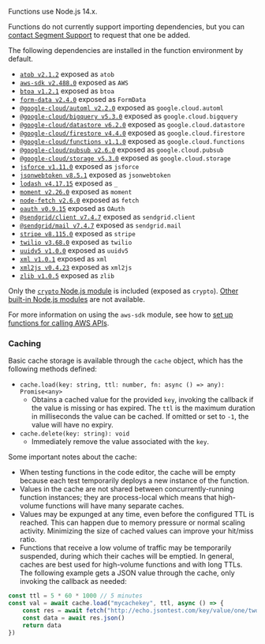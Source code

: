 Functions use Node.js 14.x.

Functions do not currently support importing dependencies, but you can [contact Segment Support](https://segment.com/help/contact/) to request that one be added.

The following dependencies are installed in the function environment by default.

- [`atob v2.1.2`](https://www.npmjs.com/package/atob) exposed as `atob`
- [`aws-sdk v2.488.0`](https://www.npmjs.com/package/aws-sdk) exposed as `AWS`
- [`btoa v1.2.1`](https://www.npmjs.com/package/btoa) exposed as `btoa`
- [`form-data v2.4.0`](https://www.npmjs.com/package/form-data) exposed as `FormData`
- [`@google-cloud/automl v2.2.0`](https://www.npmjs.com/package/@google-cloud/automl) exposed as `google.cloud.automl`
- [`@google-cloud/bigquery v5.3.0`](https://www.npmjs.com/package/@google-cloud/bigquery) exposed as `google.cloud.bigquery`
- [`@google-cloud/datastore v6.2.0`](https://www.npmjs.com/package/@google-cloud/datastore) exposed as `google.cloud.datastore`
- [`@google-cloud/firestore v4.4.0`](https://www.npmjs.com/package/@google-cloud/firestore) exposed as `google.cloud.firestore`
- [`@google-cloud/functions v1.1.0`](https://www.npmjs.com/package/@google-cloud/functions) exposed as `google.cloud.functions`
- [`@google-cloud/pubsub v2.6.0`](https://www.npmjs.com/package/@google-cloud/pubsub) exposed as `google.cloud.pubsub`
- [`@google-cloud/storage v5.3.0`](https://www.npmjs.com/package/@google-cloud/storage) exposed as `google.cloud.storage`
- [`jsforce v1.11.0`](https://www.npmjs.com/package/jsforce) exposed as `jsforce`
- [`jsonwebtoken v8.5.1`](https://www.npmjs.com/package/jsonwebtoken) exposed as `jsonwebtoken`
- [`lodash v4.17.15`](https://www.npmjs.com/package/lodash) exposed as `_`
- [`moment v2.26.0`](https://www.npmjs.com/package/moment/v/2.26.0) exposed as `moment`
- [`node-fetch v2.6.0`](https://www.npmjs.com/package/node-fetch) exposed as `fetch`
- [`oauth v0.9.15`](https://www.npmjs.com/package/oauth) exposed as `OAuth`
- [`@sendgrid/client v7.4.7`](https://www.npmjs.com/package/@sendgrid/client) exposed as `sendgrid.client`
- [`@sendgrid/mail v7.4.7`](https://www.npmjs.com/package/@sendgrid/mail) exposed as `sendgrid.mail`
- [`stripe v8.115.0`](https://www.npmjs.com/package/stripe) exposed as `stripe`
- [`twilio v3.68.0`](https://www.npmjs.com/package/twilio) exposed as `twilio`
- [`uuidv5 v1.0.0`](https://www.npmjs.com/package/uuidv5) exposed as `uuidv5`
- [`xml v1.0.1`](https://www.npmjs.com/package/xml) exposed as `xml`
- [`xml2js v0.4.23`](https://www.npmjs.com/package/xml2js) exposed as `xml2js`
- [`zlib v1.0.5`](https://www.npmjs.com/package/zlib) exposed as `zlib`

Only the [`crypto` Node.js module](https://nodejs.org/dist/latest-v10.x/docs/api/crypto.html ) is included (exposed as `crypto`). [Other built-in Node.js modules](https://nodejs.org/api/modules.html) are not available.

For more information on using the `aws-sdk` module, see how to [set up functions for calling AWS APIs](/docs/connections/functions/aws-apis/).

### Caching

Basic cache storage is available through the `cache` object, which has the following methods defined:

- `cache.load(key: string, ttl: number, fn: async () => any): Promise<any>`
  - Obtains a cached value for the provided `key`, invoking the callback if the value is missing or has expired. The `ttl` is the maximum duration in milliseconds the value can be cached. If omitted or set to `-1`, the value will have no expiry.
- `cache.delete(key: string): void`
  - Immediately remove the value associated with the `key`.

Some important notes about the cache:

- When testing functions in the code editor, the cache will be empty because each test temporarily deploys a new instance of the function.
- Values in the cache are not shared between concurrently-running function instances; they are process-local which means that high-volume functions will have many separate caches.
- Values may be expunged at any time, even before the configured TTL is reached. This can happen due to memory pressure or normal scaling activity. Minimizing the size of cached values can improve your hit/miss ratio.
- Functions that receive a low volume of traffic may be temporarily suspended, during which their caches will be emptied. In general, caches are best used for high-volume functions and with long TTLs.
The following example gets a JSON value through the cache, only invoking the callback as needed:

```js
const ttl = 5 * 60 * 1000 // 5 minutes
const val = await cache.load("mycachekey", ttl, async () => {
    const res = await fetch("http://echo.jsontest.com/key/value/one/two")
    const data = await res.json()
    return data
})
```
